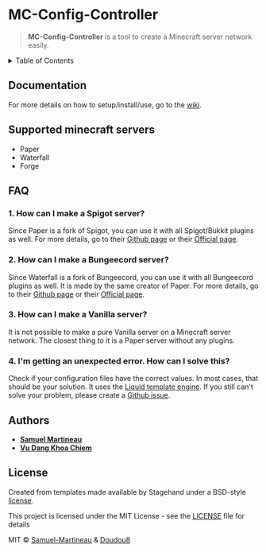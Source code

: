 # MC-Config-Controller

> **MC-Config-Controller** is a tool to create a Minecraft server network easily.

 <details>
  <summary>Table of Contents</summary>
  <p>Lien 1</p>
  <p>Lien 2</p>
  <p>Lien 3</p>
</details> 

## Documentation

For more details on how to setup/install/use, go to the [wiki](https://github.com/Samuel-Martineau/MC-Config-Controller/wiki).

## Supported minecraft servers

- Paper
- Waterfall
- Forge

## FAQ

### 1. How can I make a Spigot server?

Since Paper is a fork of Spigot, you can use it with all Spigot/Bukkit plugins as well. For more details, go to their [Github page](https://github.com/PaperMC/Paper) or their [Official page](https://papermc.io/).

### 2. How can I make a Bungeecord server?

Since Waterfall is a fork of Bungeecord, you can use it with all Bungeecord plugins as well. It is made by the same creator of Paper. For more details, go to their [Github page](https://github.com/PaperMC/Waterfall) or their [Official page](https://papermc.io/).

### 3. How can I make a Vanilla server?

It is not possible to make a pure Vanilla server on a Minecraft server network. The closest thing to it is a Paper server without any plugins.

### 4. I'm getting an unexpected error. How can I solve this?

Check if your configuration files have the correct values. In most cases, that should be your solution. It uses the [Liquid template engine](https://shopify.github.io/liquid/). If you still can't solve your problem, please create a [Github issue](https://github.com/Samuel-Martineau/MC-Config-Controller/issues).

## Authors

- **[Samuel Martineau](https://github.com/Samuel-Martineau/)**
- **[Vu Dang Khoa Chiem](https://github.com/Doudou8)**

## License

Created from templates made available by Stagehand under a BSD-style
[license](https://github.com/dart-lang/stagehand/blob/master/LICENSE).

This project is licensed under the MIT License - see the [LICENSE](https://github.com/Samuel-Martineau/MC-Config-Controller/blob/master/LICENSE) file for details

MIT © [Samuel-Martineau](https://github.com/Samuel-Martineau/) & [Doudou8](https://github.com/Doudou8)
